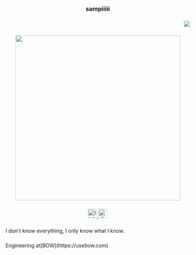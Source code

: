 <h3 align="center">sampiiiii</h3>

###

<div align="right">
  <img src="https://visitor-badge.laobi.icu/badge?page_id=Sampiiiii.Sampiiiii&"  />
</div>

###

<div align="center">
  <img height="450" src="https://i.imgur.com/05mhI3y.png"  />
</div>

###

<div align="center">
  <a href="https://www.linkedin.com/in/sampiiiii/" target="_blank">
    <img src="https://img.shields.io/static/v1?message=LinkedIn&logo=linkedin&label=&color=0077B5&logoColor=white&labelColor=&style=for-the-badge" height="25" alt="linkedin logo"  />
  </a>
  <a href="https://discordapp.com/users/184734012869181440" target="_blank">
    <img src="https://img.shields.io/static/v1?message=Discord&logo=discord&label=&color=7289DA&logoColor=white&labelColor=&style=for-the-badge" height="25" alt="discord logo"  />
  </a>
</div>

###

<p align="left">I don't know everything, I only know what I know.</p>

###

<p align="left">Engineering at[BOW](https://usebow.com)</p>

###
